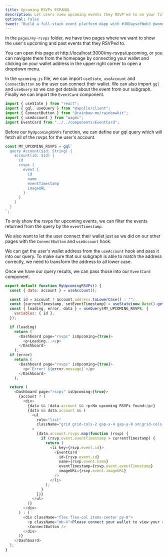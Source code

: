 ```yaml
---
title: Upcoming RSVPs ESPANOL
description: Let users view upcoming events they RSVP'ed to on your full-stack decentralized event platform.
optional: false
tweet: "Build a full-stack event platform dapp with #30DaysofWeb3 @womenbuildweb3 🎫"
---
```


In the `pages/my-rsvps` folder, we have two pages where we want to show the user's upcoming and past events that they RSVPed to.

You can open this page at http://localhost:3000/my-rsvps/upcoming, or you can navigate there from the homepage by connecting your wallet and clicking on your wallet address in the upper right corner to open a dropdown menu.

In the `upcoming.js` file, we can import `useState`, `useAccount` and `ConnectButton` so the user can connect their wallet. We can also import `gql` and `useQuery` so we can get details about the event from our subgraph. Finally we can import the `EventCard` component.

```javascript
import { useState } from "react";
import { gql, useQuery } from "@apollo/client";
import { ConnectButton } from "@rainbow-me/rainbowkit";
import { useAccount } from "wagmi";
import EventCard from "../../components/EventCard";
```

Before our `MyUpcomingRSVPs` function, we can define our gql query which will fetch all of the rsvps for the user's account.

```javascript
const MY_UPCOMING_RSVPS = gql`
  query Account($id: String) {
    account(id: $id) {
      id
      rsvps {
        event {
          id
          name
          eventTimestamp
          imageURL
        }
      }
    }
  }
`;
```

To only show the rsvps for upcoming events, we can filter the events returned from the query by the `eventTimestamp`.

We also want to let the user connect their wallet just as we did on our other pages with the `ConnectButton` and `useAccount` hook.

We can get the user's wallet address from the `useAccount` hook and pass it into our query. To make sure that our subgraph is able to match the address correctly, we need to transform the address to all lower case.

Once we have our query results, we can pass those into our `EventCard` component.

```javascript
export default function MyUpcomingRSVPs() {
  const { data: account } = useAccount();

  const id = account ? account.address.toLowerCase() : "";
  const [currentTimestamp, setEventTimestamp] = useState(new Date().getTime());
  const { loading, error, data } = useQuery(MY_UPCOMING_RSVPS, {
    variables: { id },
  });

  if (loading)
    return (
      <Dashboard page="rsvps" isUpcoming={true}>
        <p>Loading...</p>
      </Dashboard>
    );
  if (error)
    return (
      <Dashboard page="rsvps" isUpcoming={true}>
        <p>`Error! ${error.message}`</p>
      </Dashboard>
    );

  return (
    <Dashboard page="rsvps" isUpcoming={true}>
      {account ? (
        <div>
          {data && !data.account && <p>No upcoming RSVPs found</p>}
          {data && data.account && (
            <ul
              role="list"
              className="grid grid-cols-2 gap-x-4 gap-y-8 sm:grid-cols-3 sm:gap-x-6 lg:grid-cols-4 xl:gap-x-8"
            >
              {data.account.rsvps.map(function (rsvp) {
                if (rsvp.event.eventTimestamp > currentTimestamp) {
                  return (
                    <li key={rsvp.event.id}>
                      <EventCard
                        id={rsvp.event.id}
                        name={rsvp.event.name}
                        eventTimestamp={rsvp.event.eventTimestamp}
                        imageURL={rsvp.event.imageURL}
                      />
                    </li>
                  );
                }
              })}
            </ul>
          )}
        </div>
      ) : (
        <div className="flex flex-col items-center py-8">
          <p className="mb-4">Please connect your wallet to view your rsvps</p>
          <ConnectButton />
        </div>
      )}
    </Dashboard>
  );
}
```
